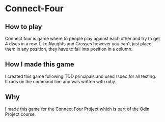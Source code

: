 # Connect-Four
## How to play
Connect four is game where to people play against each other and try to get 4 discs in a row. Like Naughts and Crosses
however you can't just place them in any position, they have to fall into position in a column.. 

## How I made this game
I created this game following TDD principals and used rspec for all testing. It runs on the command line and was written with ruby.

## Why
I made this game for the Connect Four Project which is part of the Odin Project course. 
